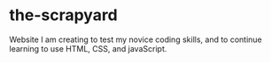 # the-scrapyard
Website I am creating to test my novice coding skills, and to continue learning to use HTML, CSS, and javaScript.
